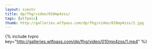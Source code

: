 ```yaml
--- 
layout: sieutv
title: dp/fhg/video/010mp4zss/
tags: [wtfpass]
thumb: http://galleries.wtfpass.com/dp/fhg/video/010mp4zss/1.jpg
---
```

{% include tvpro key="http://galleries.wtfpass.com/dp/fhg/video/010mp4zss/1.mp4" %} 
